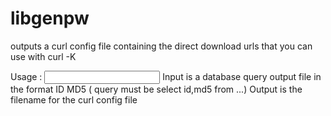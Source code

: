 # libgenpw
outputs a curl config file containing the direct download urls that you can use with curl -K 


Usage : <input> <output>
Input is a database query output file in the format ID MD5 ( query must be select id,md5 from ...)
Output is the filename for the curl config file
